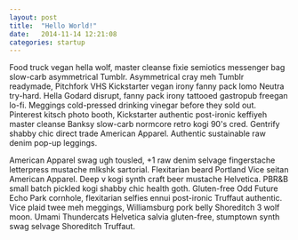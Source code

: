 ```yaml
---
layout: post
title:  "Hello World!"
date:   2014-11-14 12:21:08
categories: startup
---
```

Food truck vegan hella wolf, master cleanse fixie semiotics messenger bag slow-carb asymmetrical Tumblr. Asymmetrical cray meh Tumblr readymade, Pitchfork VHS Kickstarter vegan irony fanny pack lomo Neutra try-hard. Hella Godard disrupt, fanny pack irony tattooed gastropub freegan lo-fi. Meggings cold-pressed drinking vinegar before they sold out. Pinterest kitsch photo booth, Kickstarter authentic post-ironic keffiyeh master cleanse Banksy slow-carb normcore retro kogi 90's cred. Gentrify shabby chic direct trade American Apparel. Authentic sustainable raw denim pop-up leggings.

American Apparel swag ugh tousled, +1 raw denim selvage fingerstache letterpress mustache mlkshk sartorial. Flexitarian beard Portland Vice seitan American Apparel. Deep v kogi synth craft beer mustache Helvetica. PBR&B small batch pickled kogi shabby chic health goth. Gluten-free Odd Future Echo Park cornhole, flexitarian selfies ennui post-ironic Truffaut authentic. Vice plaid twee meh meggings, Williamsburg pork belly Shoreditch 3 wolf moon. Umami Thundercats Helvetica salvia gluten-free, stumptown synth swag selvage Shoreditch Truffaut.
